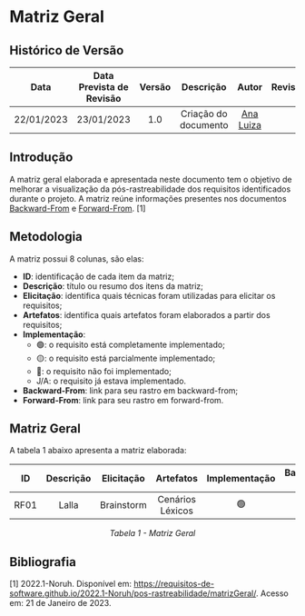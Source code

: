 # Matriz Geral
## <a>Histórico de Versão</a>
|    Data    | Data Prevista de Revisão | Versão | Descrição | Autor  | Revisor |
| :--------: | :----------------------: | :----: | :-------: | :----: | :-----: |
| 22/01/2023 | 23/01/2023 | 1.0 | Criação do documento | [Ana Luiza](https://github.com/AnHoff) |  |

## <a>Introdução</a>
A matriz geral elaborada e apresentada neste documento tem o objetivo de melhorar a visualização da pós-rastreabilidade dos requisitos identificados durante o projeto. A matriz reúne informações presentes nos documentos [Backward-From](./BackwardFrom.md) e [Forward-From](./ForwardFrom.md). [1]

## <a>Metodologia</a>
A matriz possui 8 colunas, são elas:

* **ID**: identificação de cada item da matriz;
* **Descrição**: título ou resumo dos itens da matriz;
* **Elicitação**: identifica quais técnicas foram utilizadas para elicitar os requisitos;
* **Artefatos**: identifica quais artefatos foram elaborados a partir dos requisitos;
* **Implementação**:
    * 🟢: o requisito está completamente implementado;
    * 🟡: o requisito está parcialmente implementado;
    * 🔴: o requisito não foi implementado;
    * J/A: o requisito já estava implementado.
* **Backward-From**: link para seu rastro em backward-from;
* **Forward-From**: link para seu rastro em forward-from.

## <a>Matriz Geral</a>
A tabela 1 abaixo apresenta a matriz elaborada:

<center>

  
|  ID   | Descrição | Elicitação | Artefatos | Implementação | Backward-from | Forward-from |
| :---: | :-------: | :--------: | :-------: | :-----------: | :-----------: | :----------: |
| RF01  | Lalla | Brainstorm | Cenários<br>Léxicos | 🟢 | link | link|

*Tabela 1 - Matriz Geral*

</center>

## <a>Bibliografia</a>
[1] 2022.1-Noruh. Disponível em: https://requisitos-de-software.github.io/2022.1-Noruh/pos-rastreabilidade/matrizGeral/. Acesso em: 21 de Janeiro de 2023.
